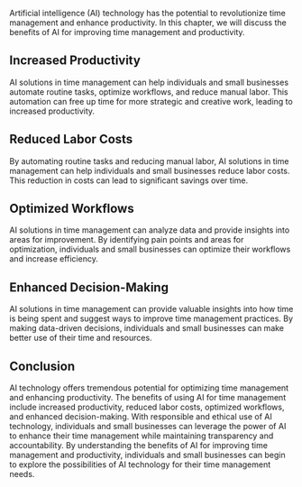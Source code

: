 

Artificial intelligence (AI) technology has the potential to revolutionize time management and enhance productivity. In this chapter, we will discuss the benefits of AI for improving time management and productivity.

Increased Productivity
----------------------

AI solutions in time management can help individuals and small businesses automate routine tasks, optimize workflows, and reduce manual labor. This automation can free up time for more strategic and creative work, leading to increased productivity.

Reduced Labor Costs
-------------------

By automating routine tasks and reducing manual labor, AI solutions in time management can help individuals and small businesses reduce labor costs. This reduction in costs can lead to significant savings over time.

Optimized Workflows
-------------------

AI solutions in time management can analyze data and provide insights into areas for improvement. By identifying pain points and areas for optimization, individuals and small businesses can optimize their workflows and increase efficiency.

Enhanced Decision-Making
------------------------

AI solutions in time management can provide valuable insights into how time is being spent and suggest ways to improve time management practices. By making data-driven decisions, individuals and small businesses can make better use of their time and resources.

Conclusion
----------

AI technology offers tremendous potential for optimizing time management and enhancing productivity. The benefits of using AI for time management include increased productivity, reduced labor costs, optimized workflows, and enhanced decision-making. With responsible and ethical use of AI technology, individuals and small businesses can leverage the power of AI to enhance their time management while maintaining transparency and accountability. By understanding the benefits of AI for improving time management and productivity, individuals and small businesses can begin to explore the possibilities of AI technology for their time management needs.
